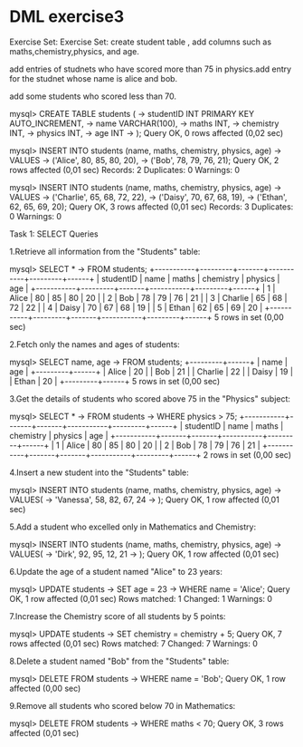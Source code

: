 # DML exercise3
Exercise Set:
Exercise Set:
create student table , add columns such as maths,chemistry,physics, and age.

add entries of studnets who have scored more than 75 in physics.add entry for the studnet whose name is alice and bob.

add some students who scored less than 70.

mysql> CREATE TABLE students (
    ->     studentID INT PRIMARY KEY AUTO_INCREMENT,
    ->     name VARCHAR(100),
    ->     maths INT,
    ->     chemistry INT,
    ->     physics INT,
    ->     age INT
    -> );
Query OK, 0 rows affected (0,02 sec)

mysql> INSERT INTO students (name, maths, chemistry, physics, age)
    -> VALUES
    ->     ('Alice', 80, 85, 80, 20),
    ->     ('Bob', 78, 79, 76, 21);
Query OK, 2 rows affected (0,01 sec)
Records: 2  Duplicates: 0  Warnings: 0

mysql> INSERT INTO students (name, maths, chemistry, physics, age)
    -> VALUES
    ->     ('Charlie', 65, 68, 72, 22),
    ->     ('Daisy', 70, 67, 68, 19),
    ->     ('Ethan', 62, 65, 69, 20);
Query OK, 3 rows affected (0,01 sec)
Records: 3  Duplicates: 0  Warnings: 0


Task 1: SELECT Queries

1.Retrieve all information from the "Students" table:

mysql> SELECT *
    -> FROM students;
+-----------+---------+-------+-----------+---------+------+
| studentID | name    | maths | chemistry | physics | age  |
+-----------+---------+-------+-----------+---------+------+
|         1 | Alice   |    80 |        85 |      80 |   20 |
|         2 | Bob     |    78 |        79 |      76 |   21 |
|         3 | Charlie |    65 |        68 |      72 |   22 |
|         4 | Daisy   |    70 |        67 |      68 |   19 |
|         5 | Ethan   |    62 |        65 |      69 |   20 |
+-----------+---------+-------+-----------+---------+------+
5 rows in set (0,00 sec)


2.Fetch only the names and ages of students:

mysql> SELECT name, age
    -> FROM students;
+---------+------+
| name    | age  |
+---------+------+
| Alice   |   20 |
| Bob     |   21 |
| Charlie |   22 |
| Daisy   |   19 |
| Ethan   |   20 |
+---------+------+
5 rows in set (0,00 sec)


3.Get the details of students who scored above 75 in the "Physics" subject:

mysql> SELECT *
    -> FROM students
    -> WHERE physics > 75;
+-----------+-------+-------+-----------+---------+------+
| studentID | name  | maths | chemistry | physics | age  |
+-----------+-------+-------+-----------+---------+------+
|         1 | Alice |    80 |        85 |      80 |   20 |
|         2 | Bob   |    78 |        79 |      76 |   21 |
+-----------+-------+-------+-----------+---------+------+
2 rows in set (0,00 sec)


4.Insert a new student into the "Students" table:

mysql> INSERT INTO students (name, maths, chemistry, physics, age)
    -> VALUES(
    -> 'Vanessa', 58, 82, 67, 24
    -> );
Query OK, 1 row affected (0,01 sec)


5.Add a student who excelled only in Mathematics and Chemistry:

mysql> INSERT INTO students (name, maths, chemistry, physics, age)
    -> VALUES(
    -> 'Dirk', 92, 95, 12, 21
    -> );
Query OK, 1 row affected (0,01 sec)


6.Update the age of a student named "Alice" to 23 years:

mysql> UPDATE students
    -> SET age = 23
    -> WHERE name = 'Alice';
Query OK, 1 row affected (0,01 sec)
Rows matched: 1  Changed: 1  Warnings: 0

7.Increase the Chemistry score of all students by 5 points:

mysql> UPDATE students
    -> SET chemistry = chemistry + 5;
Query OK, 7 rows affected (0,01 sec)
Rows matched: 7  Changed: 7  Warnings: 0

8.Delete a student named "Bob" from the "Students" table:

mysql> DELETE FROM students
    -> WHERE name = 'Bob';
Query OK, 1 row affected (0,00 sec)

9.Remove all students who scored below 70 in Mathematics:

mysql> DELETE FROM students
    -> WHERE maths < 70;
Query OK, 3 rows affected (0,01 sec)

